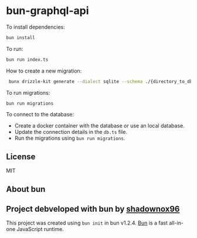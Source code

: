 # bun-graphql-api

To install dependencies:

```bash
bun install
```

To run:

```bash
bun run index.ts
```

How to create a new migration:

```bash
 bunx drizzle-kit generate --dialect sqlite --schema ./{directory_to_db_schema}.ts
 ```

 To run migrations:

```bash
bun run migrations
```

To connect to the database: 
- Create a docker container with the database or use an local database. 
- Update the connection details in the `db.ts` file.
- Run the migrations using `bun run migrations`.

## License

MIT

## About bun

## Project debveloped with bun by [shadownox96](https://github.com/shadownox96)

This project was created using `bun init` in bun v1.2.4. [Bun](https://bun.sh) is a fast all-in-one JavaScript runtime.
